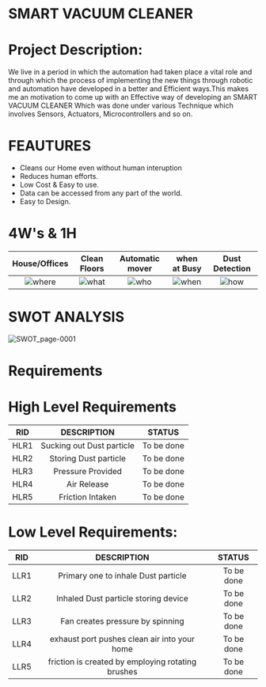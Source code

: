 # SMART VACUUM CLEANER 
# Project Description:
We live in a period in which the automation had taken place a vital role and through which the process of implementing the new things through robotic and automation have developed in a better and Efficient ways.This makes me an motivation to come up with an Effective way of developing an SMART VACUUM CLEANER Which was done under various Technique which involves Sensors, Actuators, Microcontrollers and so on.

# FEAUTURES
* Cleans our Home even without human interuption
* Reduces human efforts. 
* Low Cost & Easy to use.
* Data can be accessed from any part of the world.
* Easy to Design.
 
 # 4W's & 1H
 |House/Offices|Clean Floors|Automatic mover|when at Busy|Dust Detection|
 |:-------------:|:-----:|:--------:|:---------:|:---------:|
 |![where](https://user-images.githubusercontent.com/98816316/155829786-e2a1c05f-5a94-4c6d-b057-afb37df9322d.png)|![what](https://user-images.githubusercontent.com/98816316/155829790-96f46656-6b2a-4686-a790-cd2d380a5276.png)|![who](https://user-images.githubusercontent.com/98816316/155829791-bdce0e18-d891-4643-a380-ab1686f4dc99.png)|![when](https://user-images.githubusercontent.com/98816316/155829792-bec985f0-6d46-4c3f-93e7-dd9d1e6820e0.png)|![how](https://user-images.githubusercontent.com/98816316/155829789-32b1186d-0162-471e-8726-53886ccd8c61.png)|

# SWOT ANALYSIS
![SWOT_page-0001](https://user-images.githubusercontent.com/98816316/155830046-ff31c029-a228-442f-b8be-1023baddd389.jpg)

# Requirements
# High Level Requirements
| RID | DESCRIPTION | STATUS |
|:--:|:--------:|:----:|
|HLR1|Sucking out Dust particle|To be done|
|HLR2|Storing Dust particle|To be done|
|HLR3|Pressure Provided|To be done|
|HLR4|Air Release|To be done|
|HLR5|Friction Intaken|To be done|

# Low Level Requirements:
| RID | DESCRIPTION | STATUS |
|:--:|:--------:|:----:|
|LLR1|Primary one to inhale Dust particle|To be done|
|LLR2|Inhaled Dust particle storing device|To be done|
|LLR3|Fan creates pressure by spinning|To be done|
|LLR4|exhaust port pushes clean air into your home|To be done|
|LLR5|friction is created by employing rotating brushes|To be done| 


